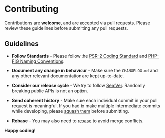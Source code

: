 Contributing
============

Contributions are **welcome**, and are accepted via pull requests. Please review these guidelines before submitting any pull requests.

## Guidelines

- **Follow Standards** - Please follow the [PSR-2 Coding Standard](https://github.com/php-fig/fig-standards/blob/master/accepted/PSR-2-coding-style-guide.md) and [PHP-FIG Naming Conventions](https://github.com/php-fig/fig-standards/blob/master/bylaws/002-psr-naming-conventions.md).

- **Document any change in behaviour** - Make sure the `CHANGELOG.md` and any other relevant documentation are kept up-to-date.

- **Consider our release cycle** - We try to follow [SemVer](http://semver.org/). Randomly breaking public APIs is not an option.

- **Send coherent history** - Make sure each individual commit in your pull request is meaningful. If you had to make multiple intermediate commits while developing, please [squash them](http://www.git-scm.com/book/en/v2/Git-Tools-Rewriting-History#Changing-Multiple-Commit-Messages) before submitting.

- **Rebase** - You may also need to [rebase](http://git-scm.com/book/en/Git-Branching-Rebasing) to avoid merge conflicts.

**Happy coding**!